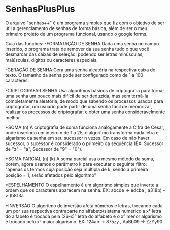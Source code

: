 # SenhasPlusPlus
O arquivo "senhas++" é um programa simples que fiz com o objetivo de ser útil a gerenciamento de senhas de forma básica, além de ser o meu
primeiro projeto de um programa funcional, usando o google forms.

Guia das funções:
-FORMATAÇÃO DE SENHA
Dada uma senha no campo inserido, o programa trata de remover da sua senha tudo o que você desmarcar das caixas de seleção,
podendo ser letras minúsculas, maiúsculas, dígitos ou caracteres especiais.

-GERAÇÃO DE SENHA
Gera uma senha aleatória na respectiva caixa de texto.
O tamanho da senha pode ser configurado como de 1 a 100 caracteres.

-CRIPTOGRAFAR SENHA
Usa algoritmos básicos de criptografia para tornar uma senha um pouco mais difícil de ser deduzida, mas
sem torná-la completamente aleatória, de modo que sabendo os processos usados para criptografar, um usuário
pode partir de uma senha fácil de memorizar, realizar os processos de criptografar, e obter uma senha considerávelmente melhor.

*SOMA (n)
A criptografia de soma funciona análogamente a Cifra de Cesar, onde inserindo um inteiro n de 1 a 25,
o algoritmo transforma cada letra e algarismo da senha em seu sucessor n vezes. Em caso de não haver 
sucessor, o sucessor é considerado o primeiro da sequência (EX: Sucessor de "z" = "a", Sucessor de "9" = "0").

*SOMA PARCIAL (n) (k)
A soma parcial usa o mesmo método da soma, porém, agora usamos o parâmetro k para executar o seguinte filtro:
"apenas os termos cuja posição seja múltipla de k, sendo a primeira posição = 1, serão afetados pelo algoritmo"

*ESPELHAMENTO
O espelhamento é um algoritmo simples que inverte a ordem que os caracteres aparecem na senha.
EX: abcde -> edcba , a318b) -> )b813a

*INVERSÃO
O algoritmo de inversão afeta números e letras, trocando cada um por sua respectiva contraparte no alfabeto/sistema numérico
a x° letra do alfabeto é trocada pela (26-x)° letra do alfabeto e o x° menor algarismo é trocado pelo x° maior algarismo.
EX: 124ab -> 875zy , AaBb09 -> ZzYy90